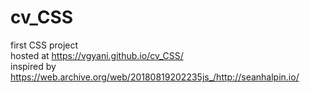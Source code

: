 # cv_CSS
first CSS project <br />
hosted at https://vgyani.github.io/cv_CSS/ <br />
inspired by https://web.archive.org/web/20180819202235js_/http://seanhalpin.io/
